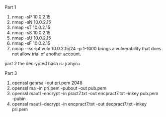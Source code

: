 
Part 1
1.	nmap -sP 10.0.2.15
2.	nmap -sN 10.0.2.15
3.	nmap -sT 10.0.2.15
4.	nmap  -sS  10.0.2.15
5.	nmap  -sU 10.0.2.15
6.	nmap  -sF 10.0.2.15
7.	nmap --script vuln 10.0.2.15/24 -p 1-1000  brings a vulnerability that does not allow trial of another account.

part 2
the decrypted hash is: jrahyn+




Part 3
1.	openssl genrsa -out pri.pem 2048
2.	openssl rsa -in pri.pem -pubout -out pub.pem
3.	openssl rsautl -encrypt -in pract7.txt -out encpract7.txt -inkey pub.pem -pubin
4.	openssl rsautl -decrypt -in encpract7.txt -out decpract7.txt -inkey pri.pem   
